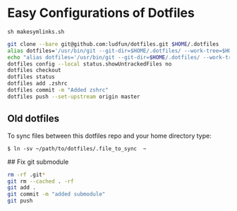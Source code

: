 # Easy Configurations of Dotfiles


```console
sh makesymlinks.sh
```



```bash
git clone --bare git@github.com:ludfun/dotfiles.git $HOME/.dotfiles
alias dotfiles='/usr/bin/git --git-dir=$HOME/.dotfiles/ --work-tree=$HOME'
echo "alias dotfiles='/usr/bin/git --git-dir=$HOME/.dotfiles/ --work-tree=$HOME'" >> $HOME/.zshrc
dotfiles config --local status.showUntrackedFiles no
dotfiles checkout
dotfiles status
dotfiles add .zshrc
dotfiles commit -m "Added zshrc"
dotfiles push --set-upstream origin master
```

## Old dotfiles
To sync files between this dotfiles repo and your home directory type:

```
$ ln -sv ~/path/to/dotfiles/.file_to_sync  ~
```

## Fix git submodule

```bash
rm -rf .git*
git rm --cached . -rf
git add .
git commit -m "added submodule"
git push
```
